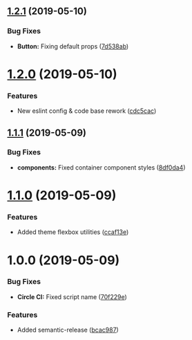 ## [1.2.1](https://github.com/kv9991/ui.rhamb.io/compare/v1.2.0...v1.2.1) (2019-05-10)


### Bug Fixes

* **Button:** Fixing default props ([7d538ab](https://github.com/kv9991/ui.rhamb.io/commit/7d538ab))

# [1.2.0](https://github.com/kv9991/ui.rhamb.io/compare/v1.1.1...v1.2.0) (2019-05-10)


### Features

* New eslint config & code base rework ([cdc5cac](https://github.com/kv9991/ui.rhamb.io/commit/cdc5cac))

## [1.1.1](https://github.com/kv9991/ui.rhamb.io/compare/v1.1.0...v1.1.1) (2019-05-09)


### Bug Fixes

* **components:** Fixed container component styles ([8df0da4](https://github.com/kv9991/ui.rhamb.io/commit/8df0da4))

# [1.1.0](https://github.com/kv9991/ui.rhamb.io/compare/v1.0.0...v1.1.0) (2019-05-09)


### Features

* Added theme flexbox utilities ([ccaf13e](https://github.com/kv9991/ui.rhamb.io/commit/ccaf13e))

# 1.0.0 (2019-05-09)


### Bug Fixes

* **Circle CI:** Fixed script name ([70f229e](https://github.com/kv9991/ui.rhamb.io/commit/70f229e))


### Features

* Added semantic-release ([bcac987](https://github.com/kv9991/ui.rhamb.io/commit/bcac987))
